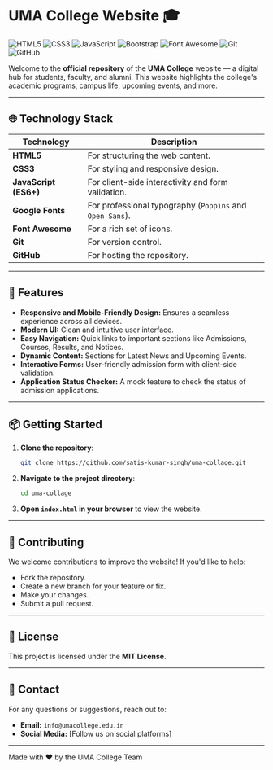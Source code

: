 # UMA College Website 🎓

![HTML5](https://img.shields.io/badge/HTML5-E34F26?style=for-the-badge&logo=html5&logoColor=white) ![CSS3](https://img.shields.io/badge/CSS3-1572B6?style=for-the-badge&logo=css3&logoColor=white) ![JavaScript](https://img.shields.io/badge/JavaScript-F7DF1E?style=for-the-badge&logo=javascript&logoColor=black) ![Bootstrap](https://img.shields.io/badge/Bootstrap-563D7C?style=for-the-badge&logo=bootstrap&logoColor=white) ![Font Awesome](https://img.shields.io/badge/Font%20Awesome-528DD7?style=for-the-badge&logo=fontawesome&logoColor=white) ![Git](https://img.shields.io/badge/Git-F05032?style=for-the-badge&logo=git&logoColor=white) ![GitHub](https://img.shields.io/badge/GitHub-181717?style=for-the-badge&logo=github&logoColor=white)

Welcome to the **official repository** of the **UMA College** website — a digital hub for students, faculty, and alumni. This website highlights the college's academic programs, campus life, upcoming events, and more.

---

## 🌐 Technology Stack

| Technology | Description |
|---|---|
| **HTML5** | For structuring the web content. |
| **CSS3** | For styling and responsive design. |
| **JavaScript (ES6+)** | For client-side interactivity and form validation. |
| **Google Fonts** | For professional typography (`Poppins` and `Open Sans`). |
| **Font Awesome** | For a rich set of icons. |
| **Git** | For version control. |
| **GitHub** | For hosting the repository. |

---

## 📌 Features

- **Responsive and Mobile-Friendly Design:** Ensures a seamless experience across all devices.
- **Modern UI:** Clean and intuitive user interface.
- **Easy Navigation:** Quick links to important sections like Admissions, Courses, Results, and Notices.
- **Dynamic Content:** Sections for Latest News and Upcoming Events.
- **Interactive Forms:** User-friendly admission form with client-side validation.
- **Application Status Checker:** A mock feature to check the status of admission applications.

---

## 📦 Getting Started

1.  **Clone the repository**:
    ```bash
    git clone https://github.com/satis-kumar-singh/uma-collage.git
    ```

2.  **Navigate to the project directory**:
    ```bash
    cd uma-collage
    ```

3.  **Open `index.html` in your browser** to view the website.

---

## 📝 Contributing

We welcome contributions to improve the website! If you'd like to help:

-   Fork the repository.
-   Create a new branch for your feature or fix.
-   Make your changes.
-   Submit a pull request.

---

## 📜 License

This project is licensed under the **MIT License**.

---

## 📧 Contact

For any questions or suggestions, reach out to:

-   **Email:** `info@umacollege.edu.in`
-   **Social Media:** [Follow us on social platforms]

---

Made with ❤️ by the UMA College Team